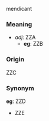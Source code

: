 mendicant
### Meaning
+ _adj_: ZZA
    + __eg__: ZZB

### Origin

ZZC

### Synonym

__eg__: ZZD

+ ZZE


